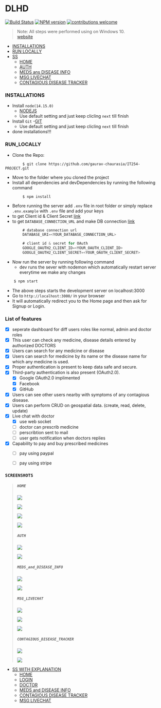 # DLHD
[![Build Status](https://travis-ci.com/gaurav-chaurasia/IT254-PROJECT.svg?branch=master)](https://travis-ci.com/gaurav-chaurasia/IT254-PROJECT) [![NPM version](https://d25lcipzij17d.cloudfront.net/badge.svg?id=js&type=6&v=6.14.8&x2=0)](http://nodejs.org/download/) [![contributions welcome](https://img.shields.io/badge/contributions-welcome-brightgreen.svg?style=flat)](https://github.com/gaurav-chaurasia/IT254-PROJECT/issues)   


> Note: All steps were performed using on Windows 10.  
> [website](#)

- [INSTALLATIONS](#INSTALLATIONS)
- [RUN LOCALLY](#RUN_LOCALLY) 
- [SS]()
  - [HOME](#HOME)
  - [AUTH](#AUTH)
  - [MEDS ans DISEASE INFO](#MEDS_ans_DISEASE_INFO)
  - [MSG LIVECHAT](#MSG_LIVECHAT)
  - [CONTAGIOUS DISEASE TRACKER](#CONTAGIOUS_DISEASE_TRACKER)


### INSTALLATIONS   
- Install `node(14.15.0)` 
  - [NODEJS](https://nodejs.org/en/)
  - Use default setting and just keep clicling `next` till finish
- Install `Git` 
  -[GIT](https://git-scm.com/)
  - Use default setting and just keep clicling `next` till finish
- done installations!!!


### RUN_LOCALLY   
- Clone the Repo:

```
        $ git clone https://github.com/gaurav-chaurasia/IT254-PROJECT.git
```

- Move to the folder where you cloned the project 
- Install all dependencies and devDependencies by running the following command

```
        $ npm install
```

- Before running the server add `.env` file in root folder or simply replace `.env.example` with `.env` file and add your keys
- to get Client id & Client Secret [link](https://www.balbooa.com/gridbox-documentation/how-to-get-google-client-id-and-client-secret)
- to get `DATABASE_CONNECTION_URL` and make DB connection [link](https://medium.com/@sergio13prez/connecting-to-mongodb-atlas-d1381f184369)

```js
        # database connection url
        DATABASE_URI=<YOUR_DATABASE_CONNECTION_URL>

        # client id & secret for OAuth
        GOOGLE_OAUTH2_CLIENT_ID=<YOUR_OAUTH_CLIENT_ID>
        GOOGLE_OAUTH2_CLIENT_SECRET=<YOUR_OAUTH_CLIENT_SECRET>
```   

- Now run the server by running following command
  - dev runs the sever with nodemon which automatically restart server everytime we make any changes  

```js
    $ npm start
```

- The above steps starts the development server on localhost:3000 
- Go to `http://localhost:3000/` in your browser 
- It will automatically redirect you to the Home page and then ask for Signup or Login.


### List of features

- [x] seperate dashboard for diff users roles like normal, admin and doctor roles
- [x] This user can check any medicine, disease details entered by authorized DOCTORS
- [x] Users can search for any medicine or disease
- [x] Users can search for medicine by its name or the disease name for which any medicine is used.
- [x] Proper authentication is present to keep data safe and secure.
- [x] Third-party authentication is also present (OAuth2.0).
    - [x] Google OAuth2.0 implimented
    - [x] Facebook 
    - [x] GitHub
- [x] Users can see other users nearby with symptoms of any contagious disease.
- [x] Users can perform CRUD on geospatial data. (create, read, delete, update)
- [x] Live chat with doctor
    - [x] use web socket 
    - [ ] doctor can prescrib medicine
    - [ ] perscribtion sent to mail
    - [ ] user gets notification when doctors replies 
- [x] Capability to pay and buy prescribed medicines
    - [ ] pay using paypal
    - [ ] pay using stripe


### `SCREENSHOTS`  
>
> ##### `HOME` 
>
> ![](docs/img/1.png)
>
> ![](docs/img/2.png)
>
> ![](docs/img/3.png)
>
> ![](docs/img/4.png)
>
> ##### `AUTH`
>
> ![](docs/img/5.png)
>
> ![](docs/img/6.png)
>
> ##### `MEDS_and_DISEASE_INFO`
>
> ![](docs/img/7.png)
>
> ![](docs/img/8.png)
> 
>  ##### `MSG_LIVECHAT`
>
> ![](docs/img/9.png)
>
> ![](docs/img/10.png)
>
> ![](docs/img/11.png)
>
> ##### `CONTAGIOUS_DISEASE_TRACKER`
>
> ![](docs/img/12.png)
>
> ![](docs/img/13.png)
>

- [SS WITH EXPLANATION]()
  - [HOME](docs/home.md)
  - [LOGIN](docs/auth.md)
  - [DOCTOR](docs/doctor.md)
  - [MEDS and DISEASE INFO](docs/med_dis.md)
  - [CONTAGIOUS DISEASE TRACKER](docs/tracker.md)
  - [MSG LIVECHAT](docs/msg.md)

